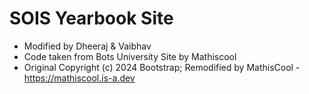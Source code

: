 # SOIS Yearbook Site
- Modified by Dheeraj & Vaibhav
- Code taken from Bots University Site by Mathiscool
- Original Copyright (c) 2024 Bootstrap; Remodified by MathisCool - https://mathiscool.is-a.dev

